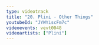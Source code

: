 ```yaml
---
type: videotrack
title: "20. Plini - Other Things"
youtubeId: "JYWYiscFm7c"
videoevents: vevt0048
videoartists: ["Plini"]
---
```

